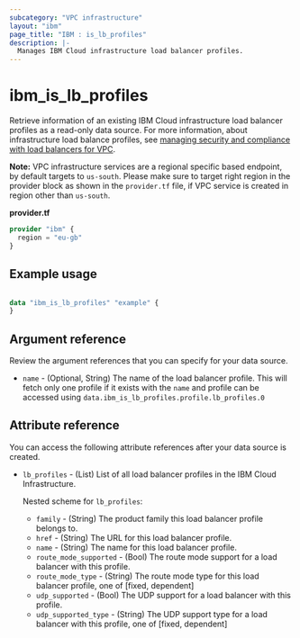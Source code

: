 ```yaml
---
subcategory: "VPC infrastructure"
layout: "ibm"
page_title: "IBM : is_lb_profiles"
description: |-
  Manages IBM Cloud infrastructure load balancer profiles.
---
```


# ibm_is_lb_profiles
Retrieve information of an existing IBM Cloud infrastructure load balancer profiles as a read-only data source. For more information, about infrastructure load balance profiles, see [managing security and compliance with load balancers for VPC](https://cloud.ibm.com/docs/vpc?topic=vpc-manage-security-compliance-lb).

**Note:** 
VPC infrastructure services are a regional specific based endpoint, by default targets to `us-south`. Please make sure to target right region in the provider block as shown in the `provider.tf` file, if VPC service is created in region other than `us-south`.

**provider.tf**

```terraform
provider "ibm" {
  region = "eu-gb"
}
```

## Example usage

```terraform

data "ibm_is_lb_profiles" "example" {
}

```

## Argument reference
Review the argument references that you can specify for your data source. 
 
- `name` - (Optional, String) The name of the load balancer profile. This will fetch only one profile if it exists with the `name` and profile can be accessed using `data.ibm_is_lb_profiles.profile.lb_profiles.0`

## Attribute reference
You can access the following attribute references after your data source is created. 

- `lb_profiles` - (List) List of all load balancer profiles in the IBM Cloud Infrastructure.

  Nested scheme for `lb_profiles`:
	- `family` - (String) The product family this load balancer profile belongs to.
	- `href` - (String) The URL for this load balancer profile.
	- `name` - (String) The name for this load balancer profile.
	- `route_mode_supported` - (Bool) The route mode support for a load balancer with this profile.
	- `route_mode_type` - (String) The route mode type for this load balancer profile, one of [fixed, dependent]
	- `udp_supported` - (Bool) The UDP support for a load balancer with this profile.
	- `udp_supported_type` - (String) The UDP support type for a load balancer with this profile, one of [fixed, dependent]

